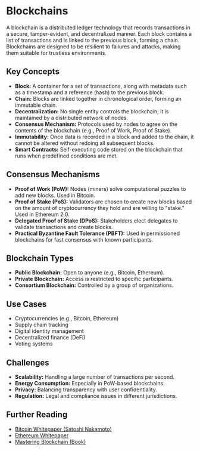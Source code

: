 # Blockchains

A blockchain is a distributed ledger technology that records transactions in a secure, tamper-evident, and decentralized manner. Each block contains a list of transactions and is linked to the previous block, forming a chain. Blockchains are designed to be resilient to failures and attacks, making them suitable for trustless environments.

## Key Concepts

- **Block:** A container for a set of transactions, along with metadata such as a timestamp and a reference (hash) to the previous block.
- **Chain:** Blocks are linked together in chronological order, forming an immutable chain.
- **Decentralization:** No single entity controls the blockchain; it is maintained by a distributed network of nodes.
- **Consensus Mechanism:** Protocols used by nodes to agree on the contents of the blockchain (e.g., Proof of Work, Proof of Stake).
- **Immutability:** Once data is recorded in a block and added to the chain, it cannot be altered without redoing all subsequent blocks.
- **Smart Contracts:** Self-executing code stored on the blockchain that runs when predefined conditions are met.

## Consensus Mechanisms

- **Proof of Work (PoW):** Nodes (miners) solve computational puzzles to add new blocks. Used in Bitcoin.
- **Proof of Stake (PoS):** Validators are chosen to create new blocks based on the amount of cryptocurrency they hold and are willing to "stake." Used in Ethereum 2.0.
- **Delegated Proof of Stake (DPoS):** Stakeholders elect delegates to validate transactions and create blocks.
- **Practical Byzantine Fault Tolerance (PBFT):** Used in permissioned blockchains for fast consensus with known participants.

## Blockchain Types

- **Public Blockchain:** Open to anyone (e.g., Bitcoin, Ethereum).
- **Private Blockchain:** Access is restricted to specific participants.
- **Consortium Blockchain:** Controlled by a group of organizations.

## Use Cases

- Cryptocurrencies (e.g., Bitcoin, Ethereum)
- Supply chain tracking
- Digital identity management
- Decentralized finance (DeFi)
- Voting systems

## Challenges

- **Scalability:** Handling a large number of transactions per second.
- **Energy Consumption:** Especially in PoW-based blockchains.
- **Privacy:** Balancing transparency with user confidentiality.
- **Regulation:** Legal and compliance issues in different jurisdictions.

## Further Reading

- [Bitcoin Whitepaper (Satoshi Nakamoto)](https://bitcoin.org/bitcoin.pdf)
- [Ethereum Whitepaper](https://ethereum.org/en/whitepaper/)
- [Mastering Blockchain (Book)](https://www.oreilly.com/library/view/mastering-blockchain/9781787125445/)
